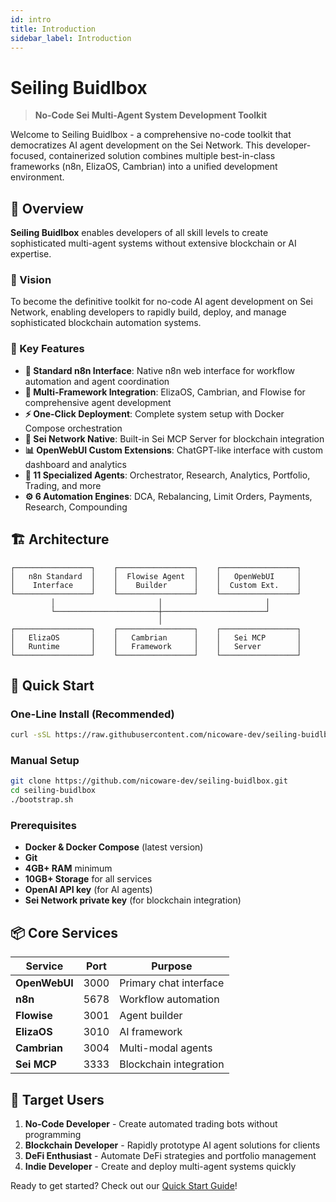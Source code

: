 ```yaml
---
id: intro
title: Introduction
sidebar_label: Introduction
---
```


# Seiling Buidlbox

> **No-Code Sei Multi-Agent System Development Toolkit**

Welcome to Seiling Buidlbox - a comprehensive no-code toolkit that democratizes AI agent development on the Sei Network. This developer-focused, containerized solution combines multiple best-in-class frameworks (n8n, ElizaOS, Cambrian) into a unified development environment.

## 🌟 Overview

**Seiling Buidlbox** enables developers of all skill levels to create sophisticated multi-agent systems without extensive blockchain or AI expertise.

### 🎯 Vision
To become the definitive toolkit for no-code AI agent development on Sei Network, enabling developers to rapidly build, deploy, and manage sophisticated blockchain automation systems.

### 🚀 Key Features

- **🔧 Standard n8n Interface**: Native n8n web interface for workflow automation and agent coordination
- **🤖 Multi-Framework Integration**: ElizaOS, Cambrian, and Flowise for comprehensive agent development
- **⚡ One-Click Deployment**: Complete system setup with Docker Compose orchestration
- **🔗 Sei Network Native**: Built-in Sei MCP Server for blockchain integration
- **📊 OpenWebUI Custom Extensions**: ChatGPT-like interface with custom dashboard and analytics
- **🔄 11 Specialized Agents**: Orchestrator, Research, Analytics, Portfolio, Trading, and more
- **⚙️ 6 Automation Engines**: DCA, Rebalancing, Limit Orders, Payments, Research, Compounding

## 🏗️ Architecture

```
┌─────────────────┐    ┌─────────────────┐    ┌─────────────────┐
│   n8n Standard  │    │  Flowise Agent  │    │   OpenWebUI     │
│    Interface    │    │    Builder      │    │  Custom Ext.    │
└─────────────────┘    └─────────────────┘    └─────────────────┘
         │                       │                       │
         └───────────────────────┼───────────────────────┘
                                 │
┌─────────────────┐    ┌─────────────────┐    ┌─────────────────┐
│   ElizaOS       │    │   Cambrian      │    │   Sei MCP       │
│   Runtime       │    │   Framework     │    │   Server        │
└─────────────────┘    └─────────────────┘    └─────────────────┘
```

## 🚀 Quick Start

### One-Line Install (Recommended)
```bash
curl -sSL https://raw.githubusercontent.com/nicoware-dev/seiling-buidlbox/main/bootstrap.sh | bash
```

### Manual Setup
```bash
git clone https://github.com/nicoware-dev/seiling-buidlbox.git
cd seiling-buidlbox
./bootstrap.sh
```

### Prerequisites
- **Docker & Docker Compose** (latest version)
- **Git**
- **4GB+ RAM** minimum
- **10GB+ Storage** for all services
- **OpenAI API key** (for AI agents)
- **Sei Network private key** (for blockchain integration)

## 📦 Core Services

| Service | Port | Purpose |
|---------|------|---------|
| **OpenWebUI** | 3000 | Primary chat interface |
| **n8n** | 5678 | Workflow automation |
| **Flowise** | 3001 | Agent builder |
| **ElizaOS** | 3010 | AI framework |
| **Cambrian** | 3004 | Multi-modal agents |
| **Sei MCP** | 3333 | Blockchain integration |

## 🎯 Target Users

1. **No-Code Developer** - Create automated trading bots without programming
2. **Blockchain Developer** - Rapidly prototype AI agent solutions for clients  
3. **DeFi Enthusiast** - Automate DeFi strategies and portfolio management
4. **Indie Developer** - Create and deploy multi-agent systems quickly

Ready to get started? Check out our [Quick Start Guide](./getting-started/quick-start.md)! 